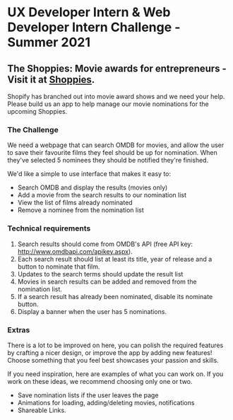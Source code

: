 # UX Developer Intern & Web Developer Intern Challenge - Summer 2021
## The Shoppies: Movie awards for entrepreneurs - Visit it at [Shoppies](https://abdikasa.github.io/movies/).
<p>
Shopify has branched out into movie award shows and we need your help. Please build us an app to help manage our movie nominations for the upcoming Shoppies.
</p>

### The Challenge

We need a webpage that can search OMDB for movies, and allow the user to save their favourite films they feel should be up for nomination. When they've selected 5 nominees they should be notified they're finished.

We'd like a simple to use interface that makes it easy to:
*	Search OMDB and display the results (movies only)
*	Add a movie from the search results to our nomination list
*	View the list of films already nominated
*	Remove a nominee from the nomination list

### Technical requirements
1.	Search results should come from OMDB's API (free API key: http://www.omdbapi.com/apikey.aspx).
2.	Each search result should list at least its title, year of release and a button to nominate that film.
3.	Updates to the search terms should update the result list
4.	Movies in search results can be added and removed from the nomination list.
5.	If a search result has already been nominated, disable its nominate button.
6.	Display a banner when the user has 5 nominations.

### Extras
There is a lot to be improved on here, you can polish the required features by crafting a nicer design, or improve the app by adding new features! Choose something that you feel best showcases your passion and skills.

If you need inspiration, here are examples of what you can work on. If you work on these ideas, we recommend choosing only one or two.
*   Save nomination lists if the user leaves the page
*   Animations for loading, adding/deleting movies, notifications
*   Shareable Links.
